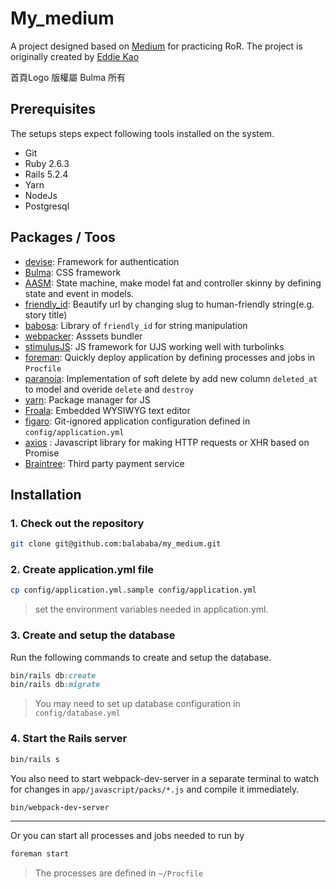 # My_medium
A project designed based on [Medium](https://medium.com/) for practicing RoR.
The project is originally created by [Eddie Kao](https://github.com/kaochenlong/my_medium)

首頁Logo 版權屬 Bulma 所有
## Prerequisites
The setups steps expect following tools installed on the system.

- Git
- Ruby 2.6.3
- Rails 5.2.4
- Yarn
- NodeJs
- Postgresql

## Packages / Toos
* [devise](https://github.com/heartcombo/devise): Framework for authentication
* [Bulma](https://github.com/jgthms/bulma): CSS framework
* [AASM](https://github.com/aasm/aasm): State machine, make model fat and controller skinny by defining state and event in models.
* [friendly_id](https://github.com/norman/friendly_id): Beautify url by changing slug to human-friendly string(e.g. story title)
* [babosa](https://github.com/norman/babosa): Library of `friendly_id` for string manipulation
* [webpacker](https://github.com/rails/webpacker): Asssets bundler
* [stimulusJS](https://chloerei.com/2018/02/24/stimulus/): JS framework for UJS working well with turbolinks
* [foreman](https://github.com/theforeman/foreman): Quickly deploy  application by defining processes and jobs in `Procfile`
* [paranoia](https://github.com/rubysherpas/paranoia): Implementation of soft delete by add new column `deleted_at` to model and overide `delete` and `destroy` 
* [yarn](https://github.com/yarnpkg/yarn): Package manager for JS
* [Froala](https://github.com/froala/wysiwyg-editor): Embedded WYSIWYG text editor
* [figaro](https://github.com/laserlemon/figaro): Git-ignored application configuration defined in `config/application.yml`
* [axios](https://github.com/axios/axios) : Javascript library for making HTTP requests or XHR based on Promise
* [Braintree](https://www.braintreepayments.com/): Third party payment service
## Installation

### 1. Check out the repository

```bash
git clone git@github.com:balababa/my_medium.git
```
### 2. Create application.yml file

```bash
cp config/application.yml.sample config/application.yml
```
> set the environment variables needed in application.yml.

### 3. Create and setup the database

Run the following commands to create and setup the database.

```ruby
bin/rails db:create
bin/rails db:migrate
```
> You may need to set up database configuration in `config/database.yml`

### 4. Start the Rails server

```ruby
bin/rails s
```
You also need to start webpack-dev-server in a separate terminal to watch for changes in `app/javascript/packs/*.js` and compile it immediately.
```ruby
bin/webpack-dev-server
```


---

Or you can start all processes and jobs needed to run by
```ruby
foreman start 
```
> The processes are defined in `~/Procfile`
